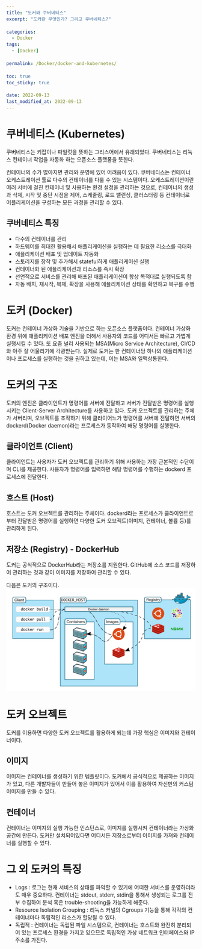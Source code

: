```yaml
---
title: "도커와 쿠버네티스"
excerpt: "도커란 무엇인가? 그리고 쿠버네티스?"

categories:
  - Docker
tags:
  - [Docker]

permalink: /Docker/docker-and-kubernetes/

toc: true
toc_sticky: true

date: 2022-09-13
last_modified_at: 2022-09-13
---
```

# 쿠버네티스 (Kubernetes)
쿠버네티스는 키잡이나 파일럿을 뜻하는 그리스어에서 유래되었다. 쿠버네티스는 리눅스 컨테이너 작업을 자동화 하는 오픈소스 플랫폼을 뜻한다.

컨테이너의 수가 많아지면 관리와 운영에 있어 어려움이 있다. 쿠버네티스는 컨테이너 오케스트레이션 툴로 다수의 컨테이너를 다룰 수 있는 시스템이다. 오케스트레이션이란 여러 서버에 걸친 컨테이너 및 사용하는 환경 설정을 관리하는 것으로, 컨테이너의 생성과 삭제, 시작 및 중단 시점을 제어, 스케줄링, 로드 밸런싱, 클러스터링 등 컨테이너로 어플리케이션을 구성하는 모든 과정을 관리할 수 있다.

## 쿠버네티스 특징
- 다수의 컨테이너를 관리
- 하드웨어를 최대한 활용해서 애플리케이션을 실행하는 데 필요한 리소스를 극대화
- 애플리케이션 배포 및 업데이트 자동화
- 스토리지를 장착 및 추가해서 stateful하게 애플리케이션 실행
- 컨테이너화 된 애플리케이션과 리소스를 즉시 확장
- 선언적으로 서비스를 관리해 배포된 애플리케이션이 항상 목적대로 실행되도록 함
- 자동 배치, 재시작, 복제, 확장을 사용해 애플리케이션 상태를 확인하고 복구를 수행

# 도커 (Docker)
도커는 컨테이너 가상화 기술을 기반으로 하는 오픈소스 플랫폼이다. 컨테이너 가상화 환경 위에 애플리케이션 배포 엔진을 더해서 사용자의 코드를 어디서든 빠르고 가볍게 실행시킬 수 있다. 또 요즘 널리 사용되는 MSA(Micro Service Architecture), CI/CD와 아주 잘 어울리기에 각광받는다. 실제로 도커는 한 컨테이너당 하나의 애플리케이션이나 프로세스를 실행하는 것을 권하고 있는데, 이는 MSA와 일맥상통한다.

# 도커의 구조
도커의 엔진은 클라이언트가 명령어를 서버에 전달하고 서버가 전달받은 명령어를 실행시키는 Client-Server Architecture를 사용하고 있다. 도커 오브젝트를 관리하는 주체가 서버리며, 오브젝트를 조작하기 위해 클라이어느가 명령어를 서버에 전달하면 서버의 dockerd(Docker daemon)라는 프로세스가 동작하여 해당 명령어를 실행한다. 
## 클라이언트 (Client)
클라이언트는 사용자가 도커 오브젝트를 관리하기 위해 사용하는 가장 근본적인 수단이며 CLI를 제공한다. 사용자가 명령어를 입력하면 해당 명령어를 수행하는 dockerd 프로세스에 전달한다.

## 호스트 (Host)
호스트는 도커 오브젝트를 관리하는 주체이다. dockerd라는 프로세스가 클라이언트로부터 전달받은 명령어를 실행하면 다양한 도커 오브젝트(이미지, 컨테이너, 볼륨 등)를 관리하게 된다. 

## 저장소 (Registry) - DockerHub
도커는 공식적으로 DockerHub라는 저장소를 지원한다. GitHub에 소스 코드를 저장하여 관리하는 것과 같이 이미지를 저장하여 관리할 수 있다.

다음은 도커의 구조이다.
![](../../assets/images/posts_img/Docker/2022-09-13-Docker.png)

# 도커 오브젝트
도커를 이용하면 다양한 도커 오브젝트를 활용하게 되는데 가장 핵심은 이미지와 컨테이너이다.
## 이미지
이미지는 컨테이너를 생성하기 위한 템플릿이다. 도커에서 공식적으로 제공하는 이미지가 있고, 다른 개발자들이 만들어 놓은 이미지가 있어서 이를 활용하여 자신만의 커스텀 이미지를 만들 수 있다.
## 컨테이너
컨테이너는 이미지의 실행 가능한 인스턴스로, 이미지를 실행시켜 컨테이너라는 가상화 공간에 만든다. 도커만 설치되어있다면 어디서든 저장소로부터 이미지를 가져와 컨테이너를 실행할 수 있다.

# 그 외 도커의 특징
- Logs : 로그는 현재 서비스의 상태를 파악할 수 있기에 어떠한 서비스를 운영하더라도 매우 중요하다. 컨테이너는 stdout, stderr, stdin을 통해서 생성되는 로그를 전부 수집하여 분석 혹은 trouble-shooting을 가능하게 해준다.
- Resource Isolation Grouping : 리눅스 커널의 Cgroups 기능을 통해 각각의 컨테이너마다 독립적인 리소스가 할당될 수 있다.
- 독립적 : 컨테이너는 독립된 파일 시스템으로, 컨테이너는 호스트와 완전히 분리되어 있는 프로세스 환경을 가지고 있으므로 독립적인 가상 네트워크 인터페이스와 IP 주소를 가진다.